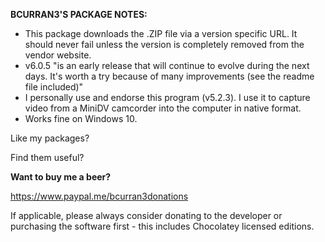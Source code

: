**BCURRAN3'S PACKAGE NOTES:**

* This package downloads the .ZIP file via a version specific URL. It should never fail unless the version is completely removed from the vendor website.
* v6.0.5 "is an early release that will continue to evolve during the next days. It's worth a try because of many improvements (see the readme file included)"
* I personally use and endorse this program (v5.2.3). I use it to capture video from a MiniDV camcorder into the computer in native format.
* Works fine on Windows 10.

Like my packages? 

Find them useful?

**Want to buy me a beer?**

https://www.paypal.me/bcurran3donations

If applicable, please always consider donating to the developer or purchasing the software first - this includes Chocolatey licensed editions. 

